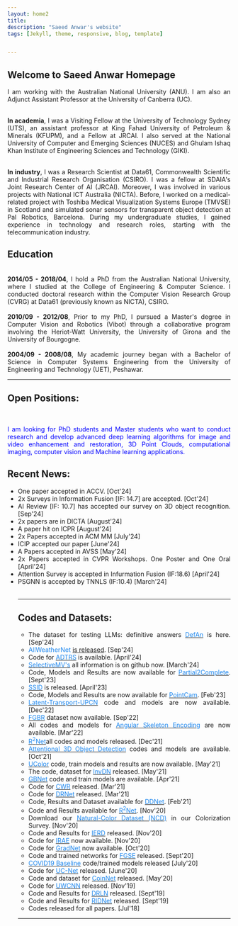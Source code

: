 ```yaml
---
layout: home2
title: 
description: "Saeed Anwar's website"
tags: [Jekyll, theme, responsive, blog, template]


---
```


<h2>
<a id="Biography-page" class="anchor" href="#biography-pages" aria-hidden="true"><span class="octicon octicon-link"></span></a>Welcome to Saeed Anwar Homepage</h2>
<div style="text-align: justify; display: block; margin-right: auto;">

 
I am working with the Australian National University (ANU). I am also an Adjunct Assistant Professor at the University of Canberra (UC). 

<br><strong>In academia</strong>, I was a Visiting Fellow at the University of Technology Sydney (UTS), an assistant professor at King Fahad University of Petroleum & Minerals (KFUPM), and a Fellow at JRCAI. I also served at the National University of Computer and Emerging Sciences (NUCES) and Ghulam Ishaq Khan Institute of Engineering Sciences and Technology (GIKI).


<br><strong>In industry</strong>, I was a Research Scientist at Data61, Commonwealth Scientific and Industrial Research Organisation (CSIRO). I was a fellow at SDAIA's Joint Research Center of AI (JRCAI). Moreover, I was involved in various projects with National ICT Australia (NICTA). Before, I worked on a medical-related project with Toshiba Medical Visualization Systems Europe (TMVSE) in Scotland and simulated sonar sensors for transparent object detection at Pal Robotics, Barcelona. During my undergraduate studies, I gained experience in technology and research roles, starting with the telecommunication industry.  


 
<h2>
<a id="Biography-page" class="anchor" href="#biography-pages" aria-hidden="true"><span class="octicon octicon-link"></span></a>Education</h2>
<div style="text-align: justify; display: block; margin-right: auto;">
<p>
<br><strong>2014/05 - 2018/04</strong>, I hold a PhD from the Australian National University, where I studied at the College of Engineering & Computer Science. I conducted doctoral research within the Computer Vision Research Group (CVRG) at Data61 (previously known as NICTA), CSIRO. <br>
<br><strong>2010/09 - 2012/08</strong>, Prior to my PhD, I pursued a Master's degree in Computer Vision and Robotics (Vibot) through a collaborative program involving the Heriot-Watt University, the University of Girona and the University of Bourgogne. <br>
<br><strong>2004/09 - 2008/08</strong>,  My academic journey began with a Bachelor of Science in Computer Systems Engineering from the University of Engineering and Technology (UET), Peshawar. <br>  
<hr />
</p>

<p>
<h2>
<a id="new-page" class="anchor" href="#new-page" aria-hidden="true"><span class="octicon octicon-link"></span></a>Open Positions:</h2>
<br><p><font color="blue">I am looking for PhD students and Master students who want to conduct
research and develop advanced deep learning algorithms for image and video enhancement and restoration, 3D Point Clouds, computational imaging,  computer vision and Machine learning applications.</font>
</p>

<h2>
<a id="new-page" class="anchor" href="#new-page" aria-hidden="true"><span class="octicon octicon-link"></span></a>Recent News:</h2>

<ul>
<li> One paper accepted in ACCV. [Oct'24]</li>
<li> 2x Surveys in Information Fusion [IF: 14.7] are accepted. [Oct'24]</li>
<li> AI Review [IF: 10.7] has accepted our survey on 3D object recognition. [Sep'24]</li>
<li> 2x papers are in DICTA [August'24]</li>
<li> A paper hit on ICPR [August'24]</li>
<li> 2x Papers accepted in ACM MM [July'24]</li>
<li> ICIP accepted our paper [June'24]</li>
<li> A Papers accepted in AVSS [May'24]</li>
<li> 2x Papers accepted in CVPR Workshops. One Poster and One Oral [April'24]</li>
<li> Attention Survey is accepted in Infurmation Fusion (IF:18.6) [April'24]</li>
<li> PSGNN is accepted by TNNLS (IF:10.4) [March'24]</li>
<!--<li> Data Augmentaiton survey is accepted by EAAI (IF:8) [April'23]</li>-->
<!--<li> A paper in WACV Workshop [Oct'23]</li>-->
<!--<li> Fine-Grain Evaluation is accepted in Electronics (IF:2.9) [Aug'23]</li>-->
<!--<li> A paper in IEEE Access (IF:3.9) [Jun'23]</li>-->
<!--<li> P2C is accepted by ICCV. [April'23]</li>-->
<!--<li> UniLoc is accepted at IROS. [March'23]</li>-->
<!--<li> IEEE T-ITS (IF:8.5) has accepted our article SAT3D. [Feb'23]</li>-->
<!--<li> A paper accepted by ICRA. [Jan'23]</li>-->
<!--<li> Sensors (IF:3.847) has accepted our article. [Dec'22]</li>-->
<!-- <li> TNNLS (IF:14.255) has accepted our article on Position-Sensing Graph Neural Networks. [Sept'22]</li>-->
<!-- <li> An article based on point cloud completion is accepted in BMVC. [Oct'22]</li>-->
<!-- <li> PU-Transformer has been accepted in ACCV. [Sept'22]</li>-->
<!--<li> Three Journal Articles: TNNLS (IF:14.255), Remote Sensing (IF:5.349) and Electronics (IF:2.690). [Aug'22]</li>-->
<!--<li> A US Patent on SR Images. [Jul'22]</li>-->
<!-- <li> Action recognition article in ECCV Workshop. [Jun'22]</li>-->
<!-- <li> A paper in Signal Journal. [May'22]</li>-->
<!--<li> Associate Editor@Neurocomputing. [Apr'22]</li>
<!--<li> Two papers in CVPRw. [Apr'22]</li>
<!--<li> A Paper hits on CVPR. [Mar'22]</li>
<!--<li> A Paper accepted in WACV. [Jan'22]</li>-->
<!--<li> PnP-3D accepted in TPAMI. [Jan'22]</li>-->
<!-- <li> R<sup>2</sup>Net is now available online in TNNLS. [Dec'21]</li>-->
<!-- <li> PLCNN accepted in NCAA. [Nov'21]</li>-->
<!-- <li> *Assistant Professor* at University of Canberra. [Oct'21]</li>-->
<!-- <li> One paper has been accepted by International Conference on 3D Vision. [Oct'21]</li>-->
<!-- <li> An article is accepted Applied Sciences. [Sep'21]</li>-->
<!-- <li> Guest Editor in IEEE JOE. [Aug'21]</li>-->
<!--<li> Article accepted in TIP. [Aug'21]</li>-->
<!--<li> A paper hit-on TMM. [May'21]</li>-->
<!--<li> A paper accepted in TPAMI. [Apr'21]</li>-->
<!--<li> One paper accepted in TIP. [Apr'21]</li>-->
<!--<li> Two papers accepted in CVPR. [Mar'21]</li>-->
<!--<li> One paper accepted in IGARSS as an Oral. [Mar'21]</li>-->
<!-- <li> A paper accepted in MVA. [Feb'21]</li>-->
<!-- <li> Paper accepted in Pattern Recognition. [Jan'21]</li>-->
<!--<li> An article accepted in MVA. [Dec'20]</li>-->
<!--<li> A paper accepted in WACV. [Nov'20]</li>-->
<!-- <li> *Visiting Fellow* at University of Technology Sydney. [Oct'20]</li>-->
<!-- <li> An Oral paper accepted in ICONIP. [Sept'20]</li>-->
<!--<li> A paper hit-on in IEEE TPAMI. [Aug'20]</li>-->
<!--<li> A paper accepted in Signal Processing: Image Communication. [July'20]</li>-->
<!--<li> An Oral paper Accepted in MICCAI. [June'20]</li> -->
<!--<li> <a href="http://openaccess.thecvf.com/content_CVPR_2020/papers/Zhang_UC-Net_Uncertainty_Inspired_RGB-D_Saliency_Detection_via_Conditional_Variational_Autoencoders_CVPR_2020_paper.pdf"><font color="#1C86EE"> UC-Net</font></a> nominated for CVPR best-paper award.-->
<!-- <li> Three papers in CVPR Workshops (NTIRE and PBVS) including One Oral. [April'20]</li>-->
<!-- <li> A paper accepted in ACM Computing Surveys. [Mar'20]</li>-->
<!-- <li> Two papers (an Oral and Poster) accepted in CVPR. [Feb'20]</li>-->
<!-- <li> A paper accepted in Pattern Recognition. [Sept'19]</li>-->
<!-- <li> Appointed as Honorary Lecturer at Australian National University (ANU). [Jul'19]</li>-->
<!-- <li> One paper accepted in ICCV (Oral) 2019. [Jul'19]</li>-->
<!--<li> One paper accepted in TPAMI 2018. [Jul'18]</li>-->
<!-- <li> Started working at CSIRO. [Apr'18]</li>-->
<!-- <li> Two paper accepted in BMVC 2017, London, UK.  (one oral and one poster). [Jul'17]</li>-->
<!-- <li> One paper accepted in IEEE TIP. [Jul'17]</li>-->
<!-- <li> One Paper accepted in ICCV.[Dec'15]</li>-->
<br>
<hr/>

<h2>
<a id="new-page" class="anchor" href="#new-page" aria-hidden="true"><span class="octicon octicon-link"></span></a>Codes and Datasets:</h2>

<ul>
<li> The dataset for testing LLMs: definitive answers <a href="https://github.com/ashikiut/DefAn"><font color="#1C86EE"> DefAn</font></a> is here. [Sep'24]</li>
<li> <font color="#1C86EE">AllWeatherNet</font> <a href="https://github.com/Jumponthemoon/AllWeatherNet"> is released</a>. [Sep'24]</li>
<li>  Code for <a href="https://github.com/mas94/ADTRS"><font color="#1C86EE"> ADTRS</font></a>  is available. [April'24]</li>
<li>  <a href="https://github.com/Mona-Alzahrani/SelectiveMV"><font color="#1C86EE"> SelectiveMV's</font></a> all information is on github now. [March'24]</li>
<li>  Code, Models and Results are now available for <a href="https://github.com/CuiRuikai/Partial2Complete"><font color="#1C86EE"> Partial2Complete</font></a>. [Sept'23]</li>
<li> <a href="https://ieee-dataport.org/documents/sequential-storytelling-image-dataset-ssid"><font color="#1C86EE"> SSID</font></a> is released. [April'23]</li> 
<li> Code, Models and Results are now available for <a href="https://github.com/ShiQiu0419/pointcam"><font color="#1C86EE"> PointCam</font></a>. [Feb'23]</li>
<li> <a href="https://github.com/CuiRuikai/Latent-Transport-UPCN"><font color="#1C86EE"> Latent-Transport-UPCN</font></a> code and models are now available. [Dec'22]</li>
<li> <a href="https://github.com/hafeez-anwar/FGBR"><font color="#1C86EE"> FGBR</font></a> dataset now available. [Sep'22]</li>
<li> All codes and models for <a href="https://github.com/ZhenyueQin/Angular-Skeleton-Encoding"><font color="#1C86EE"> Angular Skeleton Encoding</font></a> are now available. [Mar'22]</li>
<li> <a href="https://github.com/saeed-anwar/R2Net"><font color="#1C86EE"> R<sup>2</sup>Net</font></a>all codes and models released. [Dec'21]</li>
<li> <a href="https://github.com/ShiQiu0419/attentions_in_3D_detection"><font color="#1C86EE"> Attentional 3D Object Detection</font></a> codes and models are available. [Oct'21]</li>
<li> <a href="https://github.com/Li-Chongyi/Ucolor"><font color="#1C86EE"> UColor</font></a> code, train models and results are now available. [May'21]</li>
<li> The code, dataset for <a href="https://github.com/Yang-Liu1082/InvDN"><font color="#1C86EE"> InvDN</font></a> released. [May'21]</li>
<li> <a href="https://github.com/ShiQiu0419/GBNet"><font color="#1C86EE"> GBNet</font></a> code and train models are available. [Apr'21]</li>
<li> Code for <a href="https://github.com/JunlinHan/CWR"><font color="#1C86EE"> CWR</font></a> released. [Mar'21]</li>
<li> Code for <a href="https://github.com/ShiQiu0419/DRNet"><font color="#1C86EE"> DRNet</font></a> released. [Mar'21]</li>
<li> Code, Results and Dataset available for <a href="https://github.com/tanveer-hussain/EfficientSOD"><font color="#1C86EE"> DDNet</font></a>. [Feb'21]</li>
<li> Code and Results available for <a href="https://github.com/saeed-anwar/R2Net"><font color="#1C86EE"> R<sup>2</sup>Net</font></a>. [Nov'20]</li>
<li> Download our <a href="https://github.com/saeed-anwar/ColorSurvey"><font color="#1C86EE"> Natural-Color Dataset (NCD)</font></a> in our Colorization Survey. [Nov'20]</li>
<li> Code and Results for <a href="https://github.com/saeed-anwar/IERD"><font color="#1C86EE"> IERD</font></a> released. [Nov'20]</li>
<li> Code for <a href="https://github.com/Lillian1082/IRAE_pytorch"><font color="#1C86EE"> IRAE</font></a> now available. [Nov'20]</li>
<li> Code for <a href="https://github.com/Lillian1082/GradNet-Image-Denoising"><font color="#1C86EE"> GradNet</font></a> now available. [Oct'20]</li>
<li> Code and trained networks for <a href="https://github.com/saeed-anwar/FGSE"><font color="#1C86EE"> FGSE</font></a> released. [Sept'20]</li>
<li> <a href="https://github.com/saeed-anwar/COVID19-Baselines"><font color="#1C86EE"> COVID19 Baseline</font></a> code/trained models released [July'20]</li>
<li> Code for <a href="https://github.com/JingZhang617/UCNet"><font color="#1C86EE"> UC-Net</font></a> released. [June'20]</li>
<li> Code and dataset for <a href="https://github.com/saeed-anwar/CoinNet"><font color="#1C86EE"> CoinNet</font></a> released. [May'20]</li>
<li> Code for <a href="https://github.com/saeed-anwar/UWCNN"><font color="#1C86EE"> UWCNN</font></a> released. [Nov'19]</li> 
<li> Code and Results for <a href="https://github.com/saeed-anwar/DRLN"><font color="#1C86EE"> DRLN</font></a> released. [Sept'19]</li>
<li> Code and Results for <a href="https://github.com/saeed-anwar/RIDNet"><font color="#1C86EE"> RIDNet</font></a> released. [Sept'19]</li>
<li> Codes released for all papers. [Jul'18]</li>
</ul>
<hr />

<!--<h2> -->
<!--<a id="new-page" class="anchor" href="#new-page" aria-hidden="true"><span class="octicon octicon-link"></span><!--<!-- --><!--</a>Professional Activities!:</h2> -->

<!--<ul>-->
<!--<li> Conference Reviewer: -->
<!--  <li> CVPR 2020, CVPR 2021, CVPR 2022, MACCAI 2020, ACCV 2020, BMVC 2020, ICCV 2021 </li>-->
<!--  <li> ICIP 2016, ICIP 2017, ICIP 2018, WACV 2018, ICIP 2019 </li> </li>-->
<!--<li> Journal Reviewer: -->
<!--  <li> IEEE Transactions on Pattern Analysis and Machine Intelligence (TPAMI)</li>-->
<!--  <li> Information Fusion (IF)</li>-->
<!--  <li> IEEE Transactions on Image Processing (TIP)</li>-->
<!--  <li> International Journal of Comuter Vision (IJCV)</li>-->
<!--  <li> IEEE Transactions on MultiMedia(TMM)</li>-->
<!--  <li> IEEE Transactions on Circuits and Systems for Video Technology (TCSVT)</li>-->
<!--  <li> IEEE Transactions on Neural Networks and Learning Systems (TNNLS)</li>-->
<!--  <li> Machine Vision and Applications (MVAP)</li>-->
<!--  <li> IEEE Journal of Oceanic Engineering (JOE)</li>-->
<!--  <li> Neurocomputing</li>-->
<!--  <li> Pattern Recognition</li> -->
<!--  <li> PLoS One</li>-->
<!--  <li> Sensors</li> -->
<!--  <li> Remote Sensing</li>-->
<!--</li>-->
<!--</ul>-->

